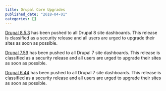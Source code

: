 ```yaml
---
title: Drupal Core Upgrades
published_date: "2018-04-01"
categories: []
---
```

[Drupal 8.5.3](https://www.drupal.org/project/drupal/releases/8.5.3) has been pushed to all Drupal 8 site dashboards. This release is classified as a security release and all users are urged to upgrade their sites as soon as possible.

[Drupal 7.59](https://www.drupal.org/project/drupal/releases/7.59) has been pushed to all Drupal 7 site dashboards. This release is classified as a security release and all users are urged to upgrade their sites as soon as possible.

[Drupal 6.44](https://www.drupal.org/project/d6lts/issues/2965601#comment-12588137) has been pushed to all Drupal 7 site dashboards. This release is classified as a security release and all users are urged to upgrade their sites as soon as possible.
